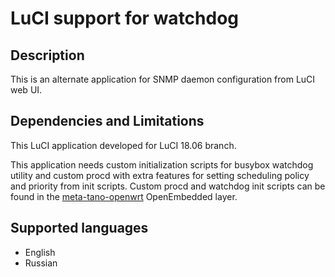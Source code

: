 # LuCI support for watchdog

## Description
This is an alternate application for SNMP daemon configuration from LuCI web UI.

## Dependencies and Limitations
This LuCI application developed for LuCI 18.06 branch.

This application needs custom initialization scripts for busybox watchdog utility and
custom procd with extra features for setting scheduling policy and priority from init scripts.
Custom procd and watchdog init scripts can be found in the [meta-tano-openwrt] OpenEmbedded layer.

## Supported languages
- English
- Russian

[meta-tano-openwrt]: https://github.com/tano-systems/meta-tano-openwrt.git
